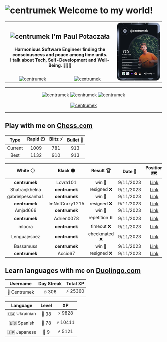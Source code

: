 <h1>
  <img
    src="https://emojis.slackmojis.com/emojis/images/1531849430/4246/blob-sunglasses.gif"
    width="30"
    alt="centrumek"
  />
  Welcome to my world!
</h1>

<table>
  <tbody>
    <tr>
      <td align="center" width="70%" colspan="2">
        <h2>
          <img
            src="https://raw.githubusercontent.com/MartinHeinz/MartinHeinz/master/wave.gif"
            width="30px"
            alt="centrumek"
          />
          I'm Paul Potaczała
        </h2>
        <h4>
          Harmonious Software Engineer finding the consciousness and peace among time units.
          <br/>
          I talk about Tech, Self-Development and Well-Being. 🌿🧘🚀
        </h4>
      </td>
      <td width="30%" rowspan="2">
        <a href="https://app.daily.dev/centrumek">
          <img
            src="./devcard.svg"
            alt="centrumek"
          />
        </a>
      </td>
    </tr>
    <tr align="center">
      <td>
        <img
          src="https://komarev.com/ghpvc/?username=centrumek&label=visitors&color=0e75b6&style=flat"
          alt="centrumek"
        >
      </td>
      <td>
        <a href="https://stackoverflow.com/users/14496012/centrumek">
          <img
            src="https://stackoverflow.com/users/flair/14496012.png?theme=dark"
            alt="centrumek"
          >
        </a>
      </td>
    </tr>
  </tbody>
</table>

---
<div align="center">
  <img 
    src="https://github-readme-stats.vercel.app/api?username=centrumek&show_icons=true&count_private=true&theme=dark&hide_border=true&hide=issues,contribs&bg_color=00000000"
    alt="centrumek"
  />
  <img
    src="https://github-readme-stats.vercel.app/api/top-langs/?username=centrumek&layout=compact&hide_border=true&theme=dark&bg_color=00000000&langs_count=6&exclude_repo=air-statistic-app"
    alt="centrumek"
  />
  <img 
    src="https://github-readme-streak-stats.herokuapp.com?user=centrumek&theme=dark&hide_border=true&background=FFFFFF00"
    alt="centrumek"
  />
  <br/>
  <br/>
  <a href="https://www.buymeacoffee.com/centrumek">
    <img
      src="https://cdn.buymeacoffee.com/buttons/v2/default-orange.png"
      height="50"
      width="210"
      alt="centrumek"
    />
  </a>
</div>

---

## Play with me on [Chess.com](https://www.chess.com/member/centrumek)

<div align="center">
<!--START_SECTION:chessStats-->
<!-- Automatically generated with https://github.com/Balastrong/chess-stats-action -->

| Type | Rapid ⏲️ | Blitz ⚡ | Bullet 🔫 |
|:---:|:---:|:---:|:---:|
| Current | 1009 | 781 | 913 |
| Best | 1132 | 910 | 913 |

| White ⚪ | Black ⚫ | Result 🏆 | Date 📅 | Position 🗺️ | Type 🕕 |
|:---:|:---:|:---:|:---:|:---:|:---:|
| **centrumek** | Lovra101 | win 🥇 | 9/11/2023 | <a href="http://www.ee.unb.ca/cgi-bin/tervo/fen.pl?select=r3r1k1/pbpp1p1p/1p1b4/6p1/P1PB4/4P1P1/5PNP/4K1R1 b - -">Link</a> | Blitz |
| Shatranjkhelna | **centrumek** | resigned ❌ | 9/11/2023 | <a href="http://www.ee.unb.ca/cgi-bin/tervo/fen.pl?select=8/6Q1/8/5k2/6R1/4P3/5PK1/8 b - -">Link</a> | Blitz |
| gabrielpessanha1 | **centrumek** | win 🥇 | 9/11/2023 | <a href="http://www.ee.unb.ca/cgi-bin/tervo/fen.pl?select=2kr3r/2p1p3/p6b/2p4p/4b3/2P5/PP1BN1PP/R2K2R1 w - -">Link</a> | Blitz |
| **centrumek** | ImNotCrazy1215 | resigned ❌ | 9/11/2023 | <a href="http://www.ee.unb.ca/cgi-bin/tervo/fen.pl?select=8/8/8/8/3K3r/5k2/6R1/8 w - -">Link</a> | Blitz |
| Amjad666 | **centrumek** | win 🥇 | 9/11/2023 | <a href="http://www.ee.unb.ca/cgi-bin/tervo/fen.pl?select=1q6/8/8/8/6p1/1KP3k1/8/8 w - -">Link</a> | Blitz |
| **centrumek** | Adrien0078 | repetition ⏸️ | 9/11/2023 | <a href="http://www.ee.unb.ca/cgi-bin/tervo/fen.pl?select=8/8/8/8/3b1k2/3P2p1/4K1R1/8 b - -">Link</a> | Blitz |
| mloora | **centrumek** | timeout ❌ | 9/11/2023 | <a href="http://www.ee.unb.ca/cgi-bin/tervo/fen.pl?select=6q1/6P1/3k2K1/8/8/8/8/8 b - -">Link</a> | Blitz |
| Lenguajesoez | **centrumek** | checkmated ❌ | 9/11/2023 | <a href="http://www.ee.unb.ca/cgi-bin/tervo/fen.pl?select=R3k2r/4n1b1/4Q1p1/1Pp1Pp1p/1p6/5P2/4NP1P/6K1 b k -">Link</a> | Blitz |
| Bassamuss | **centrumek** | win 🥇 | 9/11/2023 | <a href="http://www.ee.unb.ca/cgi-bin/tervo/fen.pl?select=1K1qk3/2r2p2/4pPp1/6P1/8/8/8/8 w - -">Link</a> | Blitz |
| **centrumek** | Accio67 | resigned ❌ | 9/11/2023 | <a href="http://www.ee.unb.ca/cgi-bin/tervo/fen.pl?select=r3r1k1/ppp2ppp/6b1/8/2Pb2K1/6P1/P4P1P/1R6 w - -">Link</a> | Blitz |

<!--END_SECTION:chessStats-->
</div>

## Learn languages with me on [Duolingo.com](https://www.duolingo.com/profile/Centrumek)

<div align="center">
<!--START_SECTION:duolingoStats-->
<!-- Automatically generated with https://github.com/centrumek/duolingo-readme-stats-->

| Username | Day Streak | Total XP |
|:---:|:---:|:---:|
| 👤 Centrumek | 🔥 306 | ⚡ 25360 |

| Language | Level | XP |
|:---:|:---:|:---:|
| 🇺🇦 Ukrainian | 👑 38 | ⚡ 9828 |
| 🇪🇸 Spanish | 👑 78 | ⚡ 10411 |
| 🇯🇵 Japanese | 👑 9 | ⚡ 5121 |

<!--END_SECTION:duolingoStats-->
</div>
<!--
**centrumek/centrumek** is a ✨ _special_ ✨ repository because its `README.md` (this file) appears on your GitHub profile.

Here are some ideas to get you started:

- 🔭 I’m currently working on ...
- 🌱 I’m currently learning ...
- 👯 I’m looking to collaborate on ...
- 🤔 I’m looking for help with ...
- 💬 Ask me about ...
- 📫 How to reach me: ...
- 😄 Pronouns: ...
- ⚡ Fun fact: ...
-->
